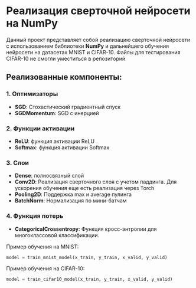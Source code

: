 # Реализация сверточной нейросети на NumPy

Данный проект представляет собой реализацию сверточной нейросети с использованием библиотеки **NumPy** и дальнейшего
обучения нейросети на датасетах MNIST и CIFAR-10.
Файлы для тестирования CIFAR-10 не смогли уместиться в репозиторий

## Реализованные компоненты:

### 1. Оптимизаторы

- **SGD**: Стохастический градиентный спуск
- **SGDMomentum**: SGD с инерцией

### 2. Функции активации

- **ReLU**: функция активации ReLU
- **Softmax**: функция активации Softmax

### 3. Слои

- **Dense**: полносвязный слой
- **Conv2D**: Реализация сверточного слоя с учетом паддинга. Для ускорения обучения еще есть реализация через Torch
- **Pooling2D**: Поддержка max и average пулинга
- **BatchNorm**: Нормализация по мини-батчам

### 4. Функция потерь

- **CategoricalCrossentropy**: Функция кросс-энтропии для многоклассовой классификации.

Пример обучения на MNIST:

```python
model = train_mnist_model(x_train, y_train, x_valid, y_valid)
```

Пример обучения на CIFAR-10:

```python
model = train_cifar10_model(x_train, y_train, x_valid, y_valid)
```


